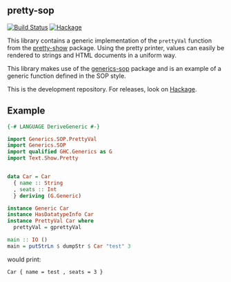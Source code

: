 ## pretty-sop

[![Build Status](https://travis-ci.org/well-typed/pretty-sop.svg?branch=master)](https://travis-ci.org/well-typed/pretty-sop)
[![Hackage](https://img.shields.io/hackage/v/pretty-sop.svg)](https://hackage.haskell.org/package/pretty-sop)

This library contains a generic implementation of the `prettyVal` function
from the [pretty-show](https://hackage.haskell.org/package/pretty-show) package.
Using the pretty printer, values can easily be rendered to strings and HTML
documents in a uniform way.

This library makes use of the [generics-sop](https://github.com/well-typed/generics-sop)
package and is an example of a generic function defined in the SOP style.

This is the development repository. For releases, look on
[Hackage](https://hackage.haskell.org/package/pretty-sop).


## Example

```haskell
{-# LANGUAGE DeriveGeneric #-}

import Generics.SOP.PrettyVal
import Generics.SOP
import qualified GHC.Generics as G
import Text.Show.Pretty


data Car = Car
  { name :: String
  , seats :: Int
  } deriving (G.Generic)

instance Generic Car
instance HasDatatypeInfo Car
instance PrettyVal Car where
  prettyVal = gprettyVal

main :: IO ()
main = putStrLn $ dumpStr $ Car "test" 3
```

would print:

```text
Car { name = test , seats = 3 }
```
